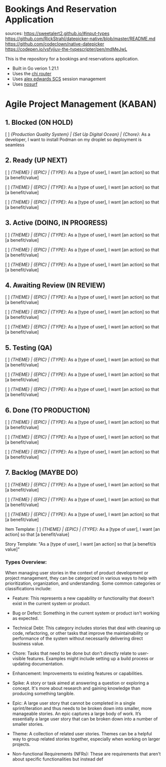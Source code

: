 # Bookings And Reservation Application

sources:
https://sweetalert2.github.io/#input-types
https://github.com/RickStrahl/datepicker-native/blob/master/README.md
https://github.com/codeclown/native-datepicker
https://codepen.io/vsfvjiuv-the-typescripter/pen/mdMeJwL


This is the repository for a bookings and reservations application.

- Built in Go verion 1.21.1
- Uses the [chi router](https://github.com/go-chi/chi)
- Uses [alex edwards SCS](https://github.com/alexedwards/scs/v2) session management
- Uses [nosurf](https://github.com/justinas/nosurf)


# Agile Project Management (KABAN)

## 1. Blocked (ON HOLD)
[  ] _{Production Quality System} | {Set Up Digital Ocean} | {Chore}_: As a developer, I want to install Podman on my droplet so deployment is seamless

## 2. Ready (UP NEXT)
[  ] _{THEME} | {EPIC} | {TYPE}_: As a [type of user], I want [an action] so that [a benefit/value]

[  ] _{THEME} | {EPIC} | {TYPE}_: As a [type of user], I want [an action] so that [a benefit/value]

[  ] _{THEME} | {EPIC} | {TYPE}_: As a [type of user], I want [an action] so that [a benefit/value]

## 3. Active (DOING, IN PROGRESS)
[  ] _{THEME} | {EPIC} | {TYPE}_: As a [type of user], I want [an action] so that [a benefit/value]

[  ] _{THEME} | {EPIC} | {TYPE}_: As a [type of user], I want [an action] so that [a benefit/value]

[  ] _{THEME} | {EPIC} | {TYPE}_: As a [type of user], I want [an action] so that [a benefit/value]

## 4. Awaiting Review (IN REVIEW)
[  ] _{THEME} | {EPIC} | {TYPE}_: As a [type of user], I want [an action] so that [a benefit/value]

[  ] _{THEME} | {EPIC} | {TYPE}_: As a [type of user], I want [an action] so that [a benefit/value]

[  ] _{THEME} | {EPIC} | {TYPE}_: As a [type of user], I want [an action] so that [a benefit/value]

## 5. Testing (QA)
[  ] _{THEME} | {EPIC} | {TYPE}_: As a [type of user], I want [an action] so that [a benefit/value]

[  ] _{THEME} | {EPIC} | {TYPE}_: As a [type of user], I want [an action] so that [a benefit/value]

[  ] _{THEME} | {EPIC} | {TYPE}_: As a [type of user], I want [an action] so that [a benefit/value]

## 6. Done (TO PRODUCTION)
[  ] _{THEME} | {EPIC} | {TYPE}_: As a [type of user], I want [an action] so that [a benefit/value]

[  ] _{THEME} | {EPIC} | {TYPE}_: As a [type of user], I want [an action] so that [a benefit/value]

[  ] _{THEME} | {EPIC} | {TYPE}_: As a [type of user], I want [an action] so that [a benefit/value]


## 7. Backlog (MAYBE DO)
[  ] _{THEME} | {EPIC} | {TYPE}_: As a [type of user], I want [an action] so that [a benefit/value]

[  ] _{THEME} | {EPIC} | {TYPE}_: As a [type of user], I want [an action] so that [a benefit/value]

[  ] _{THEME} | {EPIC} | {TYPE}_: As a [type of user], I want [an action] so that [a benefit/value]


Item Template:
[  ] _{THEME} | {EPIC} | {TYPE}_: As a [type of user], I want [an action] so that [a benefit/value]

Story Template:
"As a [type of user], I want [an action] so that [a benefit/a value]"

### Types Overview:
When managing user stories in the context of product development or project management, they can be categorized in various ways to help with prioritization, organization, and understanding. Some common categories or classifications include:

* Feature: This represents a new capability or functionality that doesn't exist in the current system or product.

* Bug or Defect: Something in the current system or product isn't working as expected.

* Technical Debt: This category includes stories that deal with cleaning up code, refactoring, or other tasks that improve the maintainability or performance of the system without necessarily delivering direct business value.

* Chore: Tasks that need to be done but don't directly relate to user-visible features. Examples might include setting up a build process or updating documentation.

* Enhancement: Improvements to existing features or capabilities.

* Spike: A story or task aimed at answering a question or exploring a concept. It's more about research and gaining knowledge than producing something tangible.

* Epic: A large user story that cannot be completed in a single sprint/iteration and thus needs to be broken down into smaller, more manageable stories. An epic captures a large body of work. It’s essentially a large user story that can be broken down into a number of smaller stories.

* Theme: A collection of related user stories. Themes can be a helpful way to group related stories together, especially when working on larger projects.

* Non-functional Requirements (NFRs): These are requirements that aren't about specific functionalities but instead def






